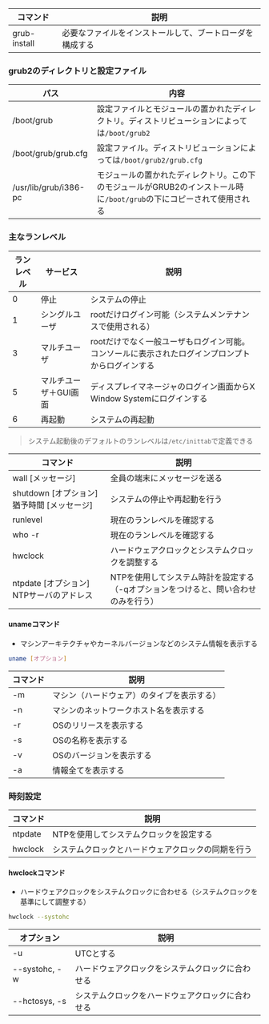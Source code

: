 |コマンド|説明|
|-|-|
|grub-install|必要なファイルをインストールして、ブートローダを構成する|


### grub2のディレクトリと設定ファイル

|パス|内容|
|-|-|
|/boot/grub|設定ファイルとモジュールの置かれたディレクトリ。ディストリビューションによっては`/boot/grub2`|
|/boot/grub/grub.cfg|設定ファイル。ディストリビューションによっては`/boot/grub2/grub.cfg`|
|/usr/lib/grub/i386-pc|モジュールの置かれたディレクトリ。この下のモジュールがGRUB2のインストール時に`/boot/grub`の下にコピーされて使用される|

### 主なランレベル

|ランレベル|サービス|説明|
|-|-|-|
|0|停止|システムの停止|
|1|シングルユーザ|rootだけログイン可能（システムメンテナンスで使用される）|
|3|マルチユーザ|rootだけでなく一般ユーザもログイン可能。コンソールに表示されたログインプロンプトからログインする|
|5|マルチユーザ＋GUI画面|ディスプレイマネージャのログイン画面からX Window Systemにログインする|
|6|再起動|システムの再起動|

> システム起動後のデフォルトのランレベルは`/etc/inittab`で定義できる

|コマンド|説明|
|-|-|
|wall [メッセージ]|全員の端末にメッセージを送る|
|shutdown [オプション] 猶予時間 [メッセージ]|システムの停止や再起動を行う|
|runlevel|現在のランレベルを確認する|
|who -r|現在のランレベルを確認する|
|hwclock|ハードウェアクロックとシステムクロックを調整する|
|ntpdate [オプション] NTPサーバのアドレス|NTPを使用してシステム時計を設定する（-qオプションをつけると、問い合わせのみを行う）|

#### unameコマンド

- マシンアーキテクチャやカーネルバージョンなどのシステム情報を表示する

``` sh
uname [オプション]
```

|コマンド|説明|
|-|-|
|-m|マシン（ハードウェア）のタイプを表示する）
|-n|マシンのネットワークホスト名を表示する
|-r|OSのリリースを表示する
|-s|OSの名称を表示する
|-v|OSのバージョンを表示する
|-a|情報全てを表示する


### 時刻設定

|コマンド|説明|
|-|-|
|ntpdate|NTPを使用してシステムクロックを設定する
|hwclock|システムクロックとハードウェアクロックの同期を行う

#### hwclockコマンド

- ハードウェアクロックをシステムクロックに合わせる（システムクロックを基準にして調整する）

```sh
hwclock --systohc
```

|オプション|説明|
|-|-|
|-u|UTCとする|
|--systohc, -w|ハードウェアクロックをシステムクロックに合わせる|
|--hctosys, -s|システムクロックをハードウェアクロックに合わせる|
